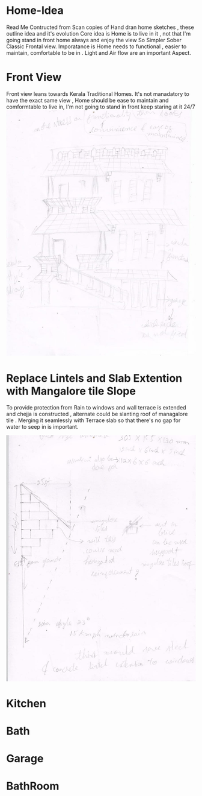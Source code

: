 # Home-Idea
Read Me Contructed from Scan copies of Hand dran home sketches , these outline idea and it's evolution
Core idea is Home is to live in it , not that I'm going stand in front home always and enjoy the view 
So Simpler Sober Classic Frontal view.
Imporatance is Home needs to functional , easier to maintain, comfortable to be in .
Light and Air flow are an important Aspect.


 # Front View 
 Front view leans towards Kerala Traditional Homes. It's not manadatory to have the exact same view , Home should be ease to maintain and comformtable to live in, I'm not going to stand in front keep staring at it 24/7
 ![Front View](scan/front-view-or.jpg?raw=true "Front View")
  
 # Replace Lintels and Slab Extention with Mangalore tile Slope 

 To provide protection from Rain to windows and wall terrace is extended and chejja is constructed , alternate could be slanting roof of managalore tile . Merging it seamlessly with Terrace slab so that there's no gap for water to seep in is important.

 ![manalore tile lintel](scan/mangalore-tile-lintel-alt-or.jpg?raw=true "Front View")

 # Kitchen 

# Bath

# Garage 

# BathRoom 
